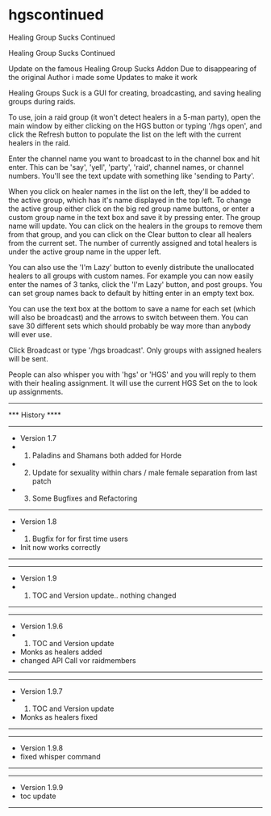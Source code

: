 # hgscontinued
Healing Group Sucks Continued

Healing Group Sucks Continued


 Update on the famous Healing Group Sucks Addon
 Due to disappearing of the original Author i made some Updates to make it work


Healing Groups Suck is a GUI for creating, broadcasting, and saving healing groups during raids.

To use, join a raid group (it won't detect healers in a 5-man party), open the main window by either clicking on the HGS button or typing '/hgs open', and click the Refresh button to populate the list on the left with the current healers in the raid.

Enter the channel name you want to broadcast to in the channel box and hit enter. This can be 'say', 'yell', 'party', 'raid', channel names, or channel numbers. You'll see the text update with something like 'sending to Party'.

When you click on healer names in the list on the left, they'll be added to the active group, which has it's name displayed in the top left. To change the active group either click on the big red group name buttons, or enter a custom group name in the text box and save it by pressing enter. The group name will update. You can click on the healers in the groups to remove them from that group, and you can click on the Clear button to clear all healers from the current set. The number of currently assigned and total healers is under the active group name in the upper left.

You can also use the 'I'm Lazy' button to evenly distribute the unallocated healers to all groups with custom names. For example you can now easily enter the names of 3 tanks, click the 'I'm Lazy' button, and post groups. You can set group names back to default by hitting enter in an empty text box.

You can use the text box at the bottom to save a name for each set (which will also be broadcast) and the arrows to switch between them. You can save 30 different sets which should probably be way more than anybody will ever use.

Click Broadcast or type '/hgs broadcast'. Only groups with assigned healers will be sent.

People can also whisper you with 'hgs' or 'HGS' and you will reply to them with their healing assignment. It will use the current HGS Set on the to look up assignments.

***********************************************
*** History ****
***********************************************
* Version 1.7
* 1. Paladins and Shamans both added for Horde
* 2. Update for sexuality within chars / male female separation from last patch
* 3. Some Bugfixes and Refactoring
***********************************************
* Version 1.8
* 1. Bugfix for for first time users
* Init now works correctly
***********************************************
***********************************************
* Version 1.9
* 1. TOC and Version update.. nothing changed
***********************************************
***********************************************
* Version 1.9.6
* 1. TOC and Version update
* Monks as healers added
* changed API Call vor raidmembers
***********************************************
***********************************************
* Version 1.9.7
* 1. TOC and Version update
* Monks as healers fixed
***********************************************
***********************************************
* Version 1.9.8
* fixed whisper command
***********************************************
***********************************************
* Version 1.9.9
* toc update
***********************************************
